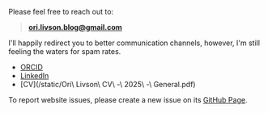Please feel free to reach out to:

>**ori.livson.blog@gmail.com**

I'll happily redirect you to better communication channels, however, I'm still feeling the waters for spam rates.

- [ORCID](https://orcid.org/0009-0001-8425-589X)
- [LinkedIn](https://www.linkedin.com/in/ori-livson-2925941a7/)
- [CV](/static/Ori\ Livson\ CV\ -\ 2025\ -\ General.pdf)

To report website issues, please create a new issue on its [GitHub Page](https://github.com/ori-livson/blog/issues).